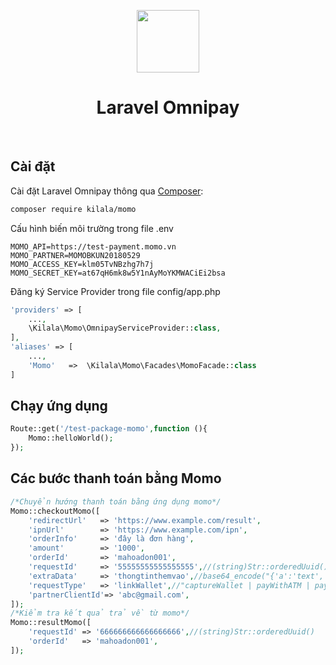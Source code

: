 <p align="center">
    <a href="https://github.com/laravel" target="_blank">
        <img src="https://avatars0.githubusercontent.com/u/958072" height="100px">
    </a>
    <h1 align="center">Laravel Omnipay</h1>
    <br>    
</p>

## Cài đặt

Cài đặt Laravel Omnipay thông qua [Composer](https://getcomposer.org):

```bash
composer require kilala/momo
```

Cấu hình biến môi trường trong file .env
```dotenv
MOMO_API=https://test-payment.momo.vn
MOMO_PARTNER=MOMOBKUN20180529
MOMO_ACCESS_KEY=klm05TvNBzhg7h7j
MOMO_SECRET_KEY=at67qH6mk8w5Y1nAyMoYKMWACiEi2bsa
```

Đăng ký Service Provider trong file config/app.php

```php
'providers' => [
    ...,
    \Kilala\Momo\OmnipayServiceProvider::class,
],
'aliases' => [
    ...,
    'Momo'   =>  \Kilala\Momo\Facades\MomoFacade::class
]
```

## Chạy ứng dụng

```php
Route::get('/test-package-momo',function (){
    Momo::helloWorld();
});
```

## Các bước thanh toán bằng Momo

```php
/*Chuyển hướng thanh toán bằng ứng dụng momo*/
Momo::checkoutMomo([
    'redirectUrl'   => 'https://www.example.com/result',
    'ipnUrl'        => 'https://www.example.com/ipn',
    'orderInfo'     => 'đây là đơn hàng',
    'amount'        => '1000',
    'orderId'       => 'mahoadon001',
    'requestId'     => '55555555555555555',//(string)Str::orderedUuid()
    'extraData'     => 'thongtinthemvao',//base64_encode("{'a':'text','b':'text2',....}")
    'requestType'   => 'linkWallet',//"captureWallet | payWithATM | payWithMethod | linkWallet"
    'partnerClientId'=> 'abc@gmail.com',
]);
/*Kiểm tra kết quả trả về từ momo*/
Momo::resultMomo([
    'requestId' => '666666666666666666',//(string)Str::orderedUuid()
    'orderId'   => 'mahoadon001',
]);
```